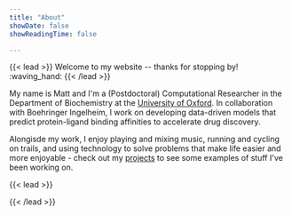 ```yaml
---
title: "About"
showDate: false
showReadingTime: false

---
```


{{< lead >}}
Welcome to my website -- thanks for stopping by! :waving_hand:
{{< /lead >}}

My name is Matt and I'm a (Postdoctoral) Computational Researcher in the Department of Biochemistry at the [University of Oxford](www.ox.ac.uk). In collaboration with Boehringer Ingelheim, I work on developing data-driven models that predict protein-ligand binding affinities to accelerate drug discovery.  

Alongisde my work, I enjoy playing and mixing music, running and cycling on trails, and using technology to solve problems that make life easier and more enjoyable - check out my [projects](/projects) to see some examples of stuff I've been working on.

{{< lead >}}

{{< /lead >}}